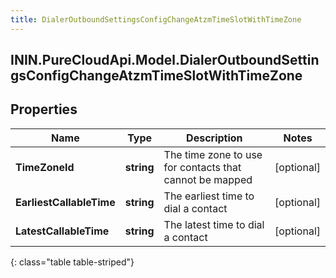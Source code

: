 ```yaml
---
title: DialerOutboundSettingsConfigChangeAtzmTimeSlotWithTimeZone
---
```

## ININ.PureCloudApi.Model.DialerOutboundSettingsConfigChangeAtzmTimeSlotWithTimeZone

## Properties

|Name | Type | Description | Notes|
|------------ | ------------- | ------------- | -------------|
| **TimeZoneId** | **string** | The time zone to use for contacts that cannot be mapped | [optional] |
| **EarliestCallableTime** | **string** | The earliest time to dial a contact | [optional] |
| **LatestCallableTime** | **string** | The latest time to dial a contact | [optional] |
{: class="table table-striped"}


